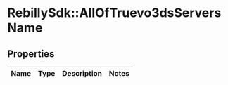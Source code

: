 # RebillySdk::AllOfTruevo3dsServersName

## Properties
Name | Type | Description | Notes
------------ | ------------- | ------------- | -------------

